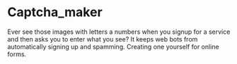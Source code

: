 # Captcha_maker
Ever see those images with letters a numbers when you signup for a service and then asks you to enter what you see? It keeps web bots from automatically signing up and spamming. Creating one yourself for online forms.
